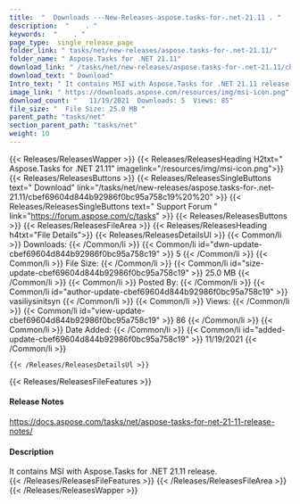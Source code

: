 ```yaml
---
title:  "  Downloads ---New-Releases-aspose.tasks-for-.net-21.11 . " 
description:  "    . " 
keywords:  "    . " 
page_type:  single_release_page
folder_link: " tasks/net/new-releases/aspose.tasks-for-.net-21.11/"
folder_name: " Aspose.Tasks for .NET 21.11"
download_link: " /tasks/net/new-releases/aspose.tasks-for-.net-21.11/cbef69604d844b92986f0bc95a758c19"
download_text: " Download"
Intro_text: " It contains MSI with Aspose.Tasks for .NET 21.11 release."
image_link: " https://downloads.aspose.com/resources/img/msi-icon.png"
download_count: "   11/19/2021  Downloads: 5  Views: 85"
file_size: "  File Size: 25.0 MB "
parent_path: "tasks/net"
section_parent_path: "tasks/net"
weight: 10 
---
```


{{< Releases/ReleasesWapper >}}
  {{< Releases/ReleasesHeading H2txt=" Aspose.Tasks for .NET 21.11" imagelink="/resources/img/msi-icon.png">}}
  {{< Releases/ReleasesButtons >}}
    {{< Releases/ReleasesSingleButtons text=" Download" link="/tasks/net/new-releases/aspose.tasks-for-.net-21.11/cbef69604d844b92986f0bc95a758c19%20%20" >}}
    {{< Releases/ReleasesSingleButtons text=" Support Forum " link="https://forum.aspose.com/c/tasks" >}}
  {{< Releases/ReleasesButtons >}}
  {{< Releases/ReleasesFileArea >}}
    {{< Releases/ReleasesHeading h4txt="File Details">}}
    {{< Releases/ReleasesDetailsUl >}}
            {{< Common/li  >}} Downloads: {{< /Common/li >}} 
      {{< Common/li id="dwn-update-cbef69604d844b92986f0bc95a758c19" >}} 5 {{< /Common/li >}} 
      {{< Common/li  >}} File Size: {{< /Common/li >}} 
      {{< Common/li id="size-update-cbef69604d844b92986f0bc95a758c19" >}} 25.0 MB {{< /Common/li >}} 
      {{< Common/li  >}} Posted By: {{< /Common/li >}} 
      {{< Common/li id="author-update-cbef69604d844b92986f0bc95a758c19" >}} vasiliysinitsyn {{< /Common/li >}} 
      {{< Common/li  >}} Views: {{< /Common/li >}} 
      {{< Common/li id="view-update-cbef69604d844b92986f0bc95a758c19" >}} 86 {{< /Common/li >}} 
      {{< Common/li  >}} Date Added: {{< /Common/li >}} 
      {{< Common/li id="added-update-cbef69604d844b92986f0bc95a758c19" >}} 11/19/2021 {{< /Common/li >}} 

    {{< /Releases/ReleasesDetailsUl >}}

  {{< Releases/ReleasesFileFeatures >}}
      <h4>Release Notes</h4><div><a href="https://docs.aspose.com/tasks/net/aspose-tasks-for-net-21-11-release-notes/">https://docs.aspose.com/tasks/net/aspose-tasks-for-net-21-11-release-notes/</a></div><h4>Description</h4><div class="HTMLDescription">It contains MSI with Aspose.Tasks for .NET 21.11 release.</div>
  {{< /Releases/ReleasesFileFeatures >}}
 {{< /Releases/ReleasesFileArea >}}
{{< /Releases/ReleasesWapper >}}


